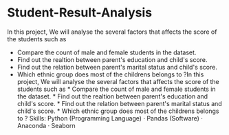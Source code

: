 # Student-Result-Analysis
In this project, We will analyse the several factors that affects the score of the students such as
* Compare the count of male and female students in the dataset.
* Find out the realtion between parent's education and child's score.
* Find out the relation between parent's marital status and child's score.
* Which ethnic group does most of the childrens belongs to ?In this project, We will analyse the several factors that affects the score of the students such as * Compare the count of male and female students in the dataset. * Find out the realtion between parent's education and child's score. * Find out the relation between parent's marital status and child's score. * Which ethnic group does most of the childrens belongs to ?
Skills: Python (Programming Language) · Pandas (Software) · Anaconda · Seaborn
